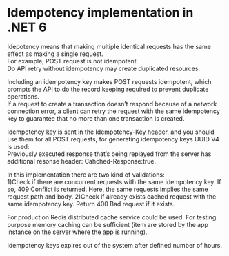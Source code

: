 # Idempotency implementation in .NET 6

Idepotency means that making multiple identical requests has the same effect as making a single request.  
For example, POST request is not idempotent.  
Do API retry without idempotency may create duplicated resources.  

Including an idempotency key makes POST requests idempotent, which prompts the API to do the record keeping required to prevent duplicate operations.   
If a request to create a transaction doesn’t respond because of a network connection error, a client can retry the request with the same idempotency key to guarantee that no more than one transaction is created.  


Idempotency key is sent in the Idempotency-Key header, and you should use them for all POST requests, for generating idempotency keys UUID V4 is used:  
Previously executed response that’s being replayed from the server has additional resonse header: Cahched-Response:true.  

In this implementation there are two kind of validations:  
1)Check if there are concurrent requests with the same idempotency key.
If so, 409 Conflict is returned.
Here, the same requests implies the same request path and body.
2)Check if already exists cached request with the same idempotency key. 
Return 400 Bad request if it exists.  

For production Redis distributed cache service could be used.
For testing purpose memory caching can be sufficient (item are stored by the app instance on the server where the app is running).  

Idempotency keys expires out of the system after defined number of hours.
